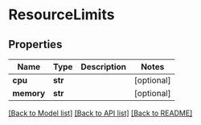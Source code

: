 # ResourceLimits

## Properties
Name | Type | Description | Notes
------------ | ------------- | ------------- | -------------
**cpu** | **str** |  | [optional] 
**memory** | **str** |  | [optional] 

[[Back to Model list]](../README.md#documentation-for-models) [[Back to API list]](../README.md#documentation-for-api-endpoints) [[Back to README]](../README.md)


